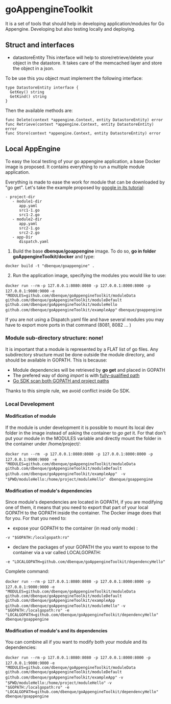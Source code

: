 
goAppengineToolkit
==================

It is a set of tools that should help in developing application/modules for Go Appengine.
Developing but also testing locally and deploying.

Struct and interfaces
---------------------------

 - datastoreEntity
 This interface will help to store/retrieve/delete your object in the datastore. It takes care of the memcached layer and store the object in a json.

To be use this you object must implement the following interface:

    type DatastoreEntity interface {
      GetKey() string
      GetKind() string
    }

Then the available methods are:

    func Delete(context *appengine.Context, entity DatastoreEntity) error
    func Retrieve(context *appengine.Context, entity DatastoreEntity) error
    func Store(context *appengine.Context, entity DatastoreEntity) error

Local AppEngine
----------------
To easy the local testing of your go appengine application, a base Docker image is proposed. It contains everything to run a multiple module application.

Everything is made to ease the work for module that can be downloaded by "go get". Let's take the example proposed by [google in its tutorial](https://cloud.google.com/appengine/docs/go/#Go_Organizing_Go_apps):

    - project-dir
       - module1-dir
          app.yaml
          src1-1.go
          src1-2.go
       - module2-dir
          app.yaml
          src2-1.go
          src2-2.go
       - app-Dir
          dispatch.yaml

 1. Build the base **dbenque/goappengine** image. To do so, **go in folder goAppengineToolkit/docker** and type:

  `docker build -t "dbenque/goappengine" .`

 2. Run the application image, specifying the modules you would like to use:

  ` docker run --rm `
  ` -p 127.0.0.1:8080:8080 -p 127.0.0.1:8000:8000 -p 127.0.0.1:9000:9000 `
  `-e "MODULES=github.com/dbenque/goAppengineToolkit/moduleData github.com/dbenque/goAppengineToolkit/moduleDefault github.com/dbenque/goAppengineToolkit/moduleHello github.com/dbenque/goAppengineToolkit/exampleApp"`
  `dbenque/goappengine`

  If you are not using a Dispatch.yaml file and have several modules you may have to export more ports in that command (8081, 8082 ... )

  ### Module sub-directory structure: none!

  It is important that a module is represented by a FLAT list of go files. Any subdirectory structure must be done outside the module directory, and should be available in GOPATH. This is because:
  - Module dependencies will be retrieved by **go get** and placed in GOPATH
  - The prefered way of doing *import* is with [fully-qualified path][2]
  - [Go SDK scan both GOPATH and project paths][1]

  Thanks to this simple rule, we avoid conflict inside Go SDK.

  ### Local Development

  #### Modification of module

  If the module is under development it is possible to mount its local dev folder in the image instead of asking the container to *go get* it. For that don't put your module in the MODULES variable and directly mount the folder in the container under /home/project/:

  `docker run --rm`
  ` -p 127.0.0.1:8080:8080 -p 127.0.0.1:8000:8000 -p 127.0.0.1:9000:9000`
  ` -e "MODULES=github.com/dbenque/goAppengineToolkit/moduleData github.com/dbenque/goAppengineToolkit/moduleDefault github.com/dbenque/goAppengineToolkit/exampleApp"`
  ` -v "$PWD/moduleHello:/home/project/moduleHello"`
  ` dbenque/goappengine`

  #### Modification of module's dependencies

  Since module's dependencies are located in GOPATH, if you are modifying one of them, it means that you need to export that part of your local GOPATH to the GOPATH inside the container. The Docker image does that for you. For that you need to:
  - expose your GOPATH to the container (in read only mode) :

  `-v "$GOPATH:/localgopath:ro"`

  - declare the packages of your GOPATH the you want to expose to the container via a var called LOCALGOPATH:

  `-e "LOCALGOPATH=github.com/dbenque/goAppengineToolkit/dependencyHello"`

  Complete command:

  `docker run --rm`
  `-p 127.0.0.1:8080:8080 -p 127.0.0.1:8000:8000 -p 127.0.0.1:9000:9000`
  `-e "MODULES=github.com/dbenque/goAppengineToolkit/moduleData github.com/dbenque/goAppengineToolkit/moduleDefault github.com/dbenque/goAppengineToolkit/exampleApp github.com/dbenque/goAppengineToolkit/moduleHello"`
  `-v "$GOPATH:/localgopath:ro" -e "LOCALGOPATH=github.com/dbenque/goAppengineToolkit/dependencyHello"` `dbenque/goappengine`

  #### Modification of module's and its dependencies

  You can combine all if you want to modify both your module and its dependencies:

  `docker run --rm`
  `-p 127.0.0.1:8080:8080 -p 127.0.0.1:8000:8000 -p 127.0.0.1:9000:9000`
  `-e "MODULES=github.com/dbenque/goAppengineToolkit/moduleData github.com/dbenque/goAppengineToolkit/moduleDefault github.com/dbenque/goAppengineToolkit/exampleApp"`
  `-v "$PWD/moduleHello:/home/project/moduleHello"`
  `-v "$GOPATH:/localgopath:ro" -e "LOCALGOPATH=github.com/dbenque/goAppengineToolkit/dependencyHello"` `dbenque/goappengine`



  [1]: https://cloud.google.com/appengine/docs/go/#Go_Organizing_Go_apps
  [2]: https://golang.org/doc/code.html#remote
